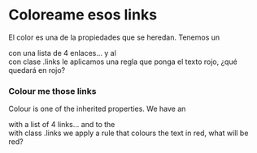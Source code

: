 # Coloreame esos links

El color es una de la propiedades que se heredan.
Tenemos un <aside> con una lista de 4 enlaces...
y al <aside> con clase .links le aplicamos una regla que ponga el texto rojo,
¿qué quedará en rojo?

# Colour me those links

Colour is one of the inherited properties.
We have an <aside> with a list of 4 links...
and to the <aside> with class .links we apply a rule that colours the text in red, 
what will be red?